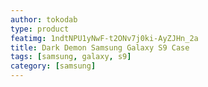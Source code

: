 ```yaml
---
author: tokodab
type: product
featimg: 1ndtNPU1yNwF-t2ONv7j0ki-AyZJHn_2a
title: Dark Demon Samsung Galaxy S9 Case
tags: [samsung, galaxy, s9]
category: [samsung]
---
```

